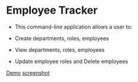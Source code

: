 # Employee Tracker

 * This command-line application allows a user to:
 
  * Create departments, roles, employees

  * View departments, roles, employees

  * Update employee roles and Delete employees

  [Demo](./assets/employeeTracker.gif)
  [screenshot](https://github.com/goantonioUW/employeeTracker/blob/master/Assets/Screenschot.png)
